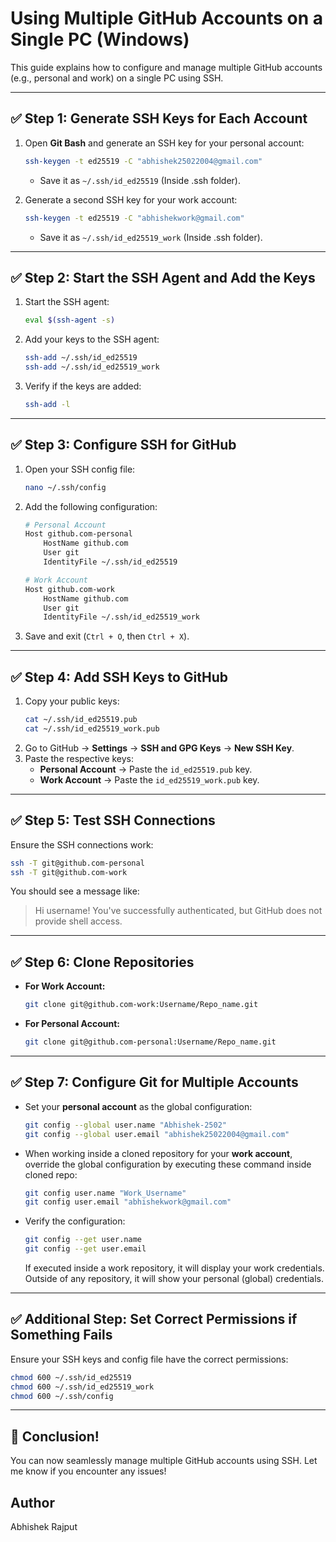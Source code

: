 # Using Multiple GitHub Accounts on a Single PC (Windows)

This guide explains how to configure and manage multiple GitHub accounts (e.g., personal and work) on a single PC using SSH.

---

## ✅ **Step 1: Generate SSH Keys for Each Account**

1. Open **Git Bash** and generate an SSH key for your personal account:
    ```bash
    ssh-keygen -t ed25519 -C "abhishek25022004@gmail.com"
    ```
    - Save it as `~/.ssh/id_ed25519` (Inside .ssh folder).

2. Generate a second SSH key for your work account:
    ```bash
    ssh-keygen -t ed25519 -C "abhishekwork@gmail.com"
    ```
    - Save it as `~/.ssh/id_ed25519_work` (Inside .ssh folder).

---

## ✅ **Step 2: Start the SSH Agent and Add the Keys**

1. Start the SSH agent:
    ```bash
    eval $(ssh-agent -s)
    ```

2. Add your keys to the SSH agent:
    ```bash
    ssh-add ~/.ssh/id_ed25519
    ssh-add ~/.ssh/id_ed25519_work
    ```

3. Verify if the keys are added:
    ```bash
    ssh-add -l
    ```

---

## ✅ **Step 3: Configure SSH for GitHub**

1. Open your SSH config file:
    ```bash
    nano ~/.ssh/config
    ```

2. Add the following configuration:
    ```bash
    # Personal Account
    Host github.com-personal
        HostName github.com
        User git
        IdentityFile ~/.ssh/id_ed25519

    # Work Account
    Host github.com-work
        HostName github.com
        User git
        IdentityFile ~/.ssh/id_ed25519_work
    ```

3. Save and exit (`Ctrl + O`, then `Ctrl + X`).

---

## ✅ **Step 4: Add SSH Keys to GitHub**

1. Copy your public keys:
    ```bash
    cat ~/.ssh/id_ed25519.pub
    cat ~/.ssh/id_ed25519_work.pub
    ```
2. Go to GitHub → **Settings** → **SSH and GPG Keys** → **New SSH Key**.
3. Paste the respective keys:
    - **Personal Account** → Paste the `id_ed25519.pub` key.
    - **Work Account** → Paste the `id_ed25519_work.pub` key.

---

## ✅ **Step 5: Test SSH Connections**

Ensure the SSH connections work:

```bash
ssh -T git@github.com-personal
ssh -T git@github.com-work
```

You should see a message like:
> Hi username! You've successfully authenticated, but GitHub does not provide shell access.

---

## ✅ **Step 6: Clone Repositories**

- **For Work Account:**
    ```bash
    git clone git@github.com-work:Username/Repo_name.git
    ```
- **For Personal Account:**
    ```bash
    git clone git@github.com-personal:Username/Repo_name.git
    ```

---

## ✅ **Step 7: Configure Git for Multiple Accounts**

- Set your **personal account** as the global configuration:
    ```bash
    git config --global user.name "Abhishek-2502"
    git config --global user.email "abhishek25022004@gmail.com"
    ```

- When working inside a cloned repository for your **work account**, override the global configuration by executing these command inside cloned repo:
    ```bash
    git config user.name "Work_Username"
    git config user.email "abhishekwork@gmail.com"
    ```

- Verify the configuration:
    ```bash
    git config --get user.name
    git config --get user.email
    ```
    If executed inside a work repository, it will display your work credentials. Outside of any repository, it will show your personal (global) credentials.

---

## ✅ **Additional Step: Set Correct Permissions if Something Fails**

Ensure your SSH keys and config file have the correct permissions:

```bash
chmod 600 ~/.ssh/id_ed25519
chmod 600 ~/.ssh/id_ed25519_work
chmod 600 ~/.ssh/config
```

---

## 🎉 **Conclusion!**
You can now seamlessly manage multiple GitHub accounts using SSH. Let me know if you encounter any issues!

## Author
Abhishek Rajput
